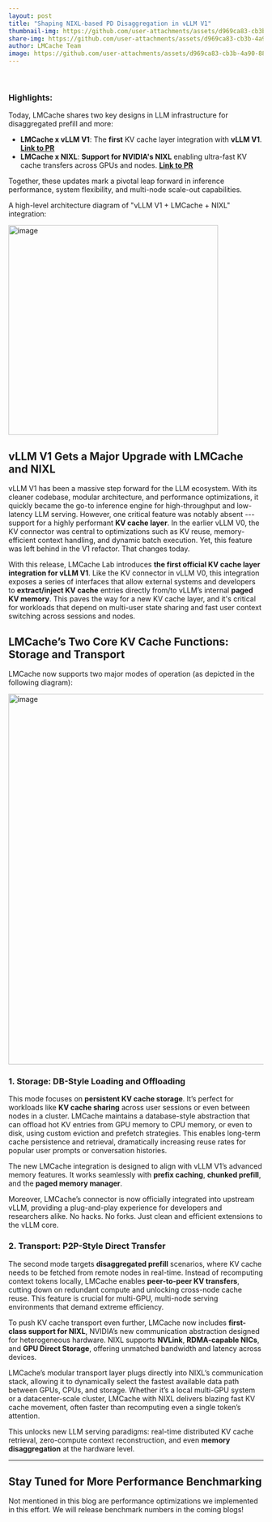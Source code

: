 ```yaml
---
layout: post
title: "Shaping NIXL-based PD Disaggregation in vLLM V1"
thumbnail-img: https://github.com/user-attachments/assets/d969ca83-cb3b-4a90-8859-880264d809ed
share-img: https://github.com/user-attachments/assets/d969ca83-cb3b-4a90-8859-880264d809ed
author: LMCache Team
image: https://github.com/user-attachments/assets/d969ca83-cb3b-4a90-8859-880264d809ed
---
```

<br>

### Highlights:
Today, LMCache shares two key designs in LLM infrastructure for disaggregated prefill and more:
- **LMCache x vLLM V1**: The **first** KV cache layer integration with **vLLM V1**. [**Link to PR**](https://github.com/vllm-project/vllm/pull/15960/)
- **LMCache x NIXL**: **Support for NVIDIA's NIXL** enabling ultra-fast KV cache transfers across GPUs and nodes. [**Link to PR**](https://github.com/LMCache/LMCache/pull/446)

Together, these updates mark a pivotal leap forward in inference performance, system flexibility, and multi-node scale-out capabilities.

A high-level architecture diagram of "vLLM V1 + LMCache + NIXL" integration:

<img width="414" alt="image" src="https://github.com/user-attachments/assets/d969ca83-cb3b-4a90-8859-880264d809ed" />




## vLLM V1 Gets a Major Upgrade with LMCache and NIXL

vLLM V1 has been a massive step forward for the LLM ecosystem. 
With its cleaner codebase, modular architecture, and performance optimizations, it quickly became the go-to inference engine for high-throughput and low-latency LLM serving. 
However, one critical feature was notably absent --- support for a highly performant **KV cache layer**. 
In the earlier vLLM V0, the KV connector was central to optimizations such as KV reuse, memory-efficient context handling, and dynamic batch execution. 
Yet, this feature was left behind in the V1 refactor. That changes today.

With this release, LMCache Lab introduces **the first official KV cache layer integration for vLLM V1**. 
Like the KV connector in vLLM V0, this integration exposes a series of interfaces that allow external systems and developers to **extract/inject KV cache** entries directly from/to vLLM’s internal **paged KV memory**. 
This paves the way for a new KV cache layer, and it's critical for workloads that depend on multi-user state sharing and fast user context switching across sessions and nodes.

## LMCache’s Two Core KV Cache Functions: Storage and Transport

LMCache now supports two major modes of operation (as depicted in the following diagram):

<img width="732" alt="image" src="https://github.com/user-attachments/assets/5c8d1086-b4c7-44b9-bab7-bcd4c5776b69" />



### 1. **Storage: DB-Style Loading and Offloading**

This mode focuses on **persistent KV cache storage**. 
It’s perfect for workloads like **KV cache sharing** across user sessions or even between nodes in a cluster. 
LMCache maintains a database-style abstraction that can offload hot KV entries from GPU memory to CPU memory, or even to disk, using custom eviction and prefetch strategies. 
This enables long-term cache persistence and retrieval, dramatically increasing reuse rates for popular user prompts or conversation histories.

The new LMCache integration is designed to align with vLLM V1’s advanced memory features. It works seamlessly with **prefix caching**, **chunked prefill**, and the **paged memory manager**. 

<!-- But it doesn’t stop there. LMCache introduces a new set of APIs that extend the KV cache abstraction far beyond what was possible in v0. These include:-->

<!-- - **Layer-by-layer KV injection**: Only need attention layers? You can inject them selectively. -->
<!-- - **Asynchronous KV extraction**: Extract KV entries without blocking the main inference thread. -->
<!-- - **KV cache prefetching**: Predict and load required KV chunks before the model even needs them. -->

Moreover, LMCache’s connector is now officially integrated into upstream vLLM, providing a plug-and-play experience for developers and researchers alike. No hacks. No forks. Just clean and efficient extensions to the vLLM core.

### 2. **Transport: P2P-Style Direct Transfer**

The second mode targets **disaggregated prefill** scenarios, where KV cache needs to be fetched from remote nodes in real-time. Instead of recomputing context tokens locally, LMCache enables **peer-to-peer KV transfers**, cutting down on redundant compute and unlocking cross-node cache reuse. This feature is crucial for multi-GPU, multi-node serving environments that demand extreme efficiency.

To push KV cache transport even further, LMCache now includes **first-class support for NIXL**, NVIDIA’s new communication abstraction designed for heterogeneous hardware. NIXL supports **NVLink**, **RDMA-capable NICs**, and **GPU Direct Storage**, offering unmatched bandwidth and latency across devices.

LMCache’s modular transport layer plugs directly into NIXL’s communication stack, allowing it to dynamically select the fastest available data path between GPUs, CPUs, and storage. Whether it’s a local multi-GPU system or a datacenter-scale cluster, LMCache with NIXL delivers blazing fast KV cache movement, often faster than recomputing even a single token’s attention.

This unlocks new LLM serving paradigms: real-time distributed KV cache retrieval, zero-compute context reconstruction, and even **memory disaggregation** at the hardware level.

---

## Stay Tuned for More Performance Benchmarking

Not mentioned in this blog are performance optimizations we implemented in this effort. We will release benchmark numbers in the coming blogs!

